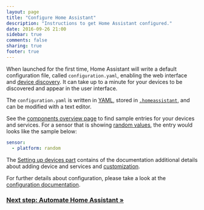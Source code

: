 ```yaml
---
layout: page
title: "Configure Home Assistant"
description: "Instructions to get Home Assistant configured."
date: 2016-09-26 21:00
sidebar: true
comments: false
sharing: true
footer: true
---
```


When launched for the first time, Home Assistant will write a default configuration file, called `configuration.yaml`, enabling the web interface and [device discovery](/components/discovery/). It can take up to a minute for your devices to be discovered and appear in the user interface.

The `configuration.yaml` is written in [YAML](/docs/configuration/yaml/), stored in [`.homeassistant`](/docs/configuration/), and can be modified with a text editor.

See the [components overview page](/components/) to find sample entries for your devices and services. For a sensor that is showing [random values](/components/sensor.random/), the entry would looks like the sample below:

```yaml
sensor:
  - platform: random
```

The [Setting up devices part](/docs/configuration/devices/) contains of the documentation additional details about adding device and services and [customization](docs/configuration/customizing-devices/).

For further details about configuration, please take a look at the [configuration documentation](/docs/configuration/).

### [Next step: Automate Home Assistant &raquo;](/getting-started/automation/)
